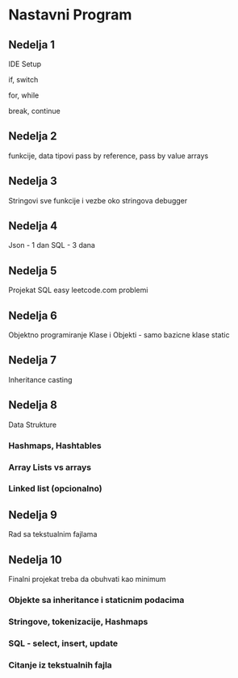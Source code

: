 # Nastavni Program 

## Nedelja 1
IDE Setup

if, switch

for, while 

break, continue

## Nedelja 2
funkcije, data tipovi
pass by reference, pass by value
arrays

## Nedelja 3
Stringovi 
sve funkcije i vezbe oko stringova
debugger 

## Nedelja 4
Json - 1 dan
SQL - 3 dana

## Nedelja 5
Projekat SQL 
easy leetcode.com problemi 

## Nedelja 6
Objektno programiranje
Klase i Objekti - samo bazicne klase
static 

## Nedelja 7
Inheritance
casting

## Nedelja 8 
Data Strukture
### Hashmaps, Hashtables
### Array Lists vs arrays
### Linked list (opcionalno)

## Nedelja 9
Rad sa tekstualnim fajlama

## Nedelja 10
Finalni projekat treba da obuhvati kao minimum
### Objekte sa inheritance i staticnim podacima
### Stringove, tokenizacije, Hashmaps
### SQL - select, insert, update
### Citanje iz tekstualnih fajla 

